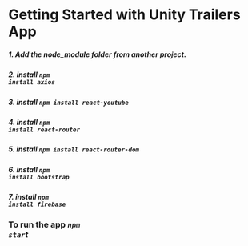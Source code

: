 # Getting Started with <strong> Unity Trailers App </strong>


##### 1. Add the  <strong><i> node_module </i></strong> folder from another project. <br />
##### 2. install  <b><i><code>npm install axios</code></i></b> <br />
##### 3. install  <b><i><code>npm install react-youtube</code></i></b> <br />
##### 4. install  <b><i><code>npm install react-router</code></i></b> <br />
##### 5. install  <b><i><code>npm install react-router-dom</code></i></b> <br />
##### 6. install  <b><i><code>npm install bootstrap</code></i></b> <br />
##### 7. install  <b><i><code>npm install firebase</code></i></b> <br />


### <p>To run the app <b><i><code>npm star</code>t</i></b></p>
